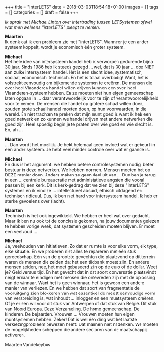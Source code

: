 +++
title = "InterLETS"
date = 2018-03-03T18:54:18+01:00
images = []
tags = []
categories = []
draft = false
+++

_Ik sprak met Michael Linton over intertrading tussen LETSystemen ofwel wat men weleens "interLETS" pleegt te nemen._

**Maarten**\
Ik denk dat ik een probleem zie met "interLETS". Wanneer je een ander systeem koppelt, wordt je economisch één groter systeem.

**Michael**\
Het hele idee van intersysteem handel heb ik verworpen gedurende bijna 30 jaar. Sinds 1986 heb ik steeds gezegd ... wel, dat is 30 jaar ... doe NIET aan zulke intersysteem handel. Het is een slecht idee, systematisch, sociaal, economisch, technisch. En het is totaal overbodig! Want, het is volstrekt eenvoudig om bijkomende systemen te creëren.  De mensen die over heel Vlaanderen handel willen drijven kunnen een over-heel-Vlaanderen-systeem hebben. En ze moeten niet hun eigen gemeenschap laten opgaan in ...  daar verantwoordelijk voor te zijn of verantwoordelijkheid voor te nemen.  De mensen die handel op grotere schaal willen doen, zouden grote schaal handel moeten doen, op hun voorwaarden, in die wereld. En niet trachten te preken dat mijn munt goed is want ik heb een goed netwerk en zo kunnen we handel drijven met andere netwerken die goed zijn. Heel spoedig begin je te praten over wie goed en wie slecht is. En, ah ...

**Maarten**\
... Dan wordt het moeilijk. Je hebt helemaal geen invloed wat er gebeurt in een ander systeem. Je hebt veel minder controle over wat er gaande is.

**Michael**\
En dus is het argument: we hebben betere controlesystemen nodig, beter bestuur in deze netwerken.  We hebben normen. Mensen moeten het op DEZE manier doen. Anders maken ze geen deel uit van ... Dus ben je terug in een ... centrale bureaucratie met administatieve angsten die vooral passen bij een kerk. Dit is kerk-gedrag dat we zien bij deze "interLETS" systemen en ik vind ze ... intellectueel absurd, ethisch uitdagend en technisch ridicuul. Dus, ik ben niet hard voor intersysteem handel. Ik heb er sterke gevoelens over (lacht).

**Maarten**\
Technisch is het ook ingewikkeld. We hebben er heel wat over gedacht. Maar ik ben nu ook tot de conclusie gekomen, na jouw documenten gelezen te hebben vorige week, dat systemen gescheiden moeten blijven. Er moet een veelvoud ...

**Michael**\
Ja, veelvouden van initiatieven. Zo dat er ruimte is voor elke vorm, elk type, elke situatie. En we proberen niet alles te repareren met één stuk gereedschap. Eén van de grootste gevechten die plaatsvond op dit terrein waren de mensen die zeiden dat het een tijdbank moest zijn. En andere mensen zeiden, nee, het moet gebaseerd zijn op de euro of de dollar. Weet je? Geld versus tijd. En het gevecht dat in dat soort conversatie plaatsvindt neigt ernaar te eindigen met mensen die ontevreden zijn met de oplossing van de winnaar. Want het is geen winnaar. Het is gewoon een andere manier van verliezen. En we hebben dat soort van fragmentatie de vooruitgang zien blokkeren van wat essentieel de meest eenvoudige vorm van verspreiding is, wat inhoudt ... inloggen en een muntsysteem creëren. Of je er één wil voor dit stuk van Antwerpen of dat stuk van België. Dit stuk van Noord Europa. Deze Verzameling. De homo gemeenschap. De kinderen. De bejaarden. Vrouwen ... Vrouwen moeten hun eigen muntsystemen hebben. Zeker! Dat is wel één ding wat het laatste verkiezingprobleem bewezen heeft: Dat mannen niet nadenken. We moeten de mogelijkheden scheppen die andere sectoren van de maatschappij activeren.

Maarten Vandekeybus
